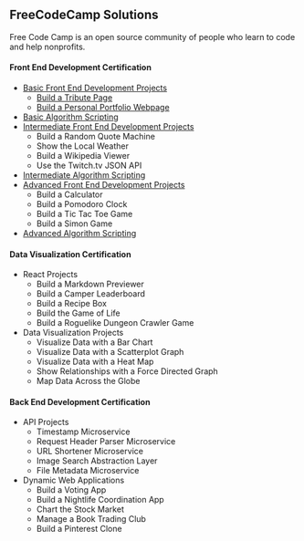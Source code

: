 ## FreeCodeCamp Solutions

Free Code Camp is an open source community of people who learn to code and help nonprofits.

#### Front End Development Certification

* [Basic Front End Development Projects]()
    * [Build a Tribute Page]()
    * [Build a Personal Portfolio Webpage]()
* [Basic Algorithm Scripting]()
* [Intermediate Front End Development Projects]()
    * Build a Random Quote Machine
    * Show the Local Weather
    * Build a Wikipedia Viewer
    * Use the Twitch.tv JSON API
* [Intermediate Algorithm Scripting]()
* [Advanced Front End Development Projects]()
    * Build a Calculator
    * Build a Pomodoro Clock
    * Build a Tic Tac Toe Game
    * Build a Simon Game
* [Advanced Algorithm Scripting]()

#### Data Visualization Certification

* React Projects
    * Build a Markdown Previewer
    * Build a Camper Leaderboard
    * Build a Recipe Box
    * Build the Game of Life
    * Build a Roguelike Dungeon Crawler Game
* Data Visualization Projects
    * Visualize Data with a Bar Chart
    * Visualize Data with a Scatterplot Graph
    * Visualize Data with a Heat Map
    * Show Relationships with a Force Directed Graph
    * Map Data Across the Globe

#### Back End Development Certification

* API Projects
    * Timestamp Microservice
    * Request Header Parser Microservice
    * URL Shortener Microservice
    * Image Search Abstraction Layer
    * File Metadata Microservice
* Dynamic Web Applications
    * Build a Voting App
    * Build a Nightlife Coordination App
    * Chart the Stock Market
    * Manage a Book Trading Club
    * Build a Pinterest Clone

